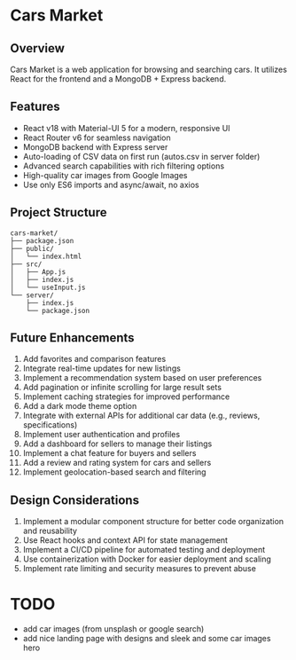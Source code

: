 # Cars Market

## Overview

Cars Market is a web application for browsing and searching cars. It utilizes React for the frontend and a MongoDB + Express backend.

## Features

-   React v18 with Material-UI 5 for a modern, responsive UI
-   React Router v6 for seamless navigation
-   MongoDB backend with Express server
-   Auto-loading of CSV data on first run (autos.csv in server folder)
-   Advanced search capabilities with rich filtering options
-   High-quality car images from Google Images
-   Use only ES6 imports and async/await, no axios

## Project Structure

```
cars-market/
├── package.json
├── public/
│   └── index.html
├── src/
│   ├── App.js
│   ├── index.js
│   └── useInput.js
└── server/
    ├── index.js
    └── package.json
```

## Future Enhancements

1. Add favorites and comparison features
2. Integrate real-time updates for new listings
3. Implement a recommendation system based on user preferences
4. Add pagination or infinite scrolling for large result sets
5. Implement caching strategies for improved performance
6. Add a dark mode theme option
7. Integrate with external APIs for additional car data (e.g., reviews, specifications)
8. Implement user authentication and profiles
9. Add a dashboard for sellers to manage their listings
10. Implement a chat feature for buyers and sellers
11. Add a review and rating system for cars and sellers
12. Implement geolocation-based search and filtering

## Design Considerations

1. Implement a modular component structure for better code organization and reusability
2. Use React hooks and context API for state management
3. Implement a CI/CD pipeline for automated testing and deployment
4. Use containerization with Docker for easier deployment and scaling
5. Implement rate limiting and security measures to prevent abuse

# TODO

-   add car images (from unsplash or google search)
-   add nice landing page with designs and sleek and some car images hero

